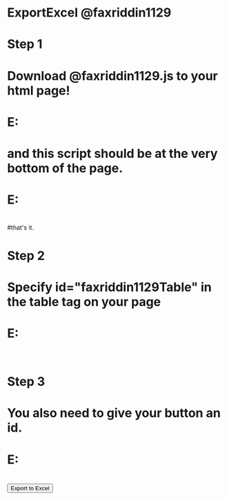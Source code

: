 # ExportExcel @faxriddin1129


# Step 1
# Download @faxriddin1129.js to your html page!
# E:
# <script src="assets/js/@faxriddin1129.js.js"></script>
# and this script should be at the very bottom of the page.
# E:
# </body>
# <script src="assets/js/@faxriddin1129.js.js"></script>
# </html>
#that's it.


# Step 2
# Specify id="faxriddin1129Table" in the table tag on your page
# E:
# <table id="fakhriddin1129Table"></table>



# Step 3
# You also need to give your button an id.
# E:
#  <button class="btn btn-primary" id="faxriddin1129Button">Export to Excel</button>
